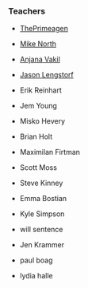 ### Teachers

- [ThePrimeagen](https://downloadly.ir/tag/theprimeagen/)
- [Mike North](https://downloadly.ir/tag/mike-north/)
- [Anjana Vakil](https://downloadly.ir/tag/anjana-vakil/)
- [Jason Lengstorf]()
- Erik Reinhart
- Jem Young

- Misko Hevery
- Brian Holt
- Maximilan Firtman
- Scott Moss
- Steve Kinney
- Emma Bostian

- Kyle Simpson
- will sentence
- Jen Krammer
- paul boag
- lydia halle
